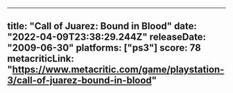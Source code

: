 
---
title: "Call of Juarez: Bound in Blood"
date: "2022-04-09T23:38:29.244Z"
releaseDate: "2009-06-30"
platforms: ["ps3"]
score: 78
metacriticLink: "https://www.metacritic.com/game/playstation-3/call-of-juarez-bound-in-blood"
---
